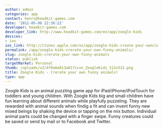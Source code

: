 ```yaml
---
author: admin
categories: app
contact: henri@headkit-games.com
date: '2012-05-08 22:36:22'
developer: headkit-games.com
developer_link: http://www.headkit-games.com/en/app/zoogle-kids
devices: 
- ios
ios_link: http://itunes.apple.com/us/app/zoogle-kids-create-your-own/id511366245
permalink: /app/zoogle-kids-crerate-your-own-funny-animals/
slug: zoogle-kids-crerate-your-own-funny-animals
status: publish
targetMarket: Personal
thumb: /uploads/v2/4f9a6e813a817icon_ZoogleKids_512x512.png
title: Zoogle Kids - Crerate your own funny animals!
type: app
---
```


Zoogle Kids is an animal puzzling game app for iPad/iPhone/iPodTouch for toddlers and young children. With Zoogle Kids big and small children have fun learning about different animals while playfully puzzeling. They are rewarded with animal sounds when findig a fit and can invent funny new mixed beings by shaking the device or tapping on the mix button. Individual animal parts could be changed with a finger swipe. Funny creatures could be saved or send by mail or to Facebook and Twitter.